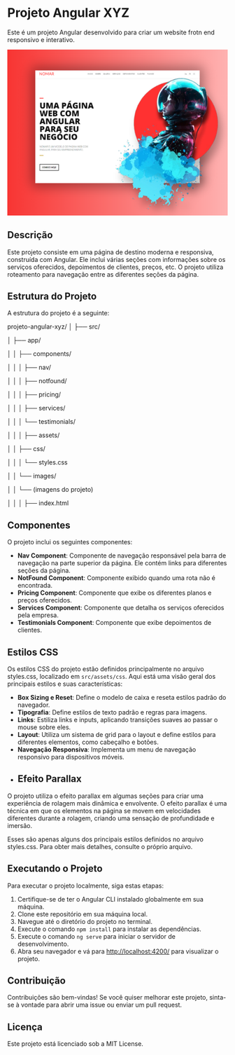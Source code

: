 # Projeto Angular XYZ

Este é um projeto Angular desenvolvido para criar um website frotn end responsivo e interativo.

![image](src/assets/images/mockup/project-1.png)


## Descrição

Este projeto consiste em uma página de destino moderna e responsiva, construída com Angular. Ele inclui várias seções com informações sobre os serviços oferecidos, depoimentos de clientes, preços, etc. O projeto utiliza roteamento para navegação entre as diferentes seções da página.

## Estrutura do Projeto

A estrutura do projeto é a seguinte: 

projeto-angular-xyz/
│
├── src/

│ ├── app/

│ │ ├── components/

│ │ │ ├── nav/


│ │ │ ├── notfound/



│ │ │ ├── pricing/



│ │ │ ├── services/


│ │ │ └── testimonials/

│ │
│ ├── assets/

│ │ ├── css/

│ │ │ └── styles.css


│ │ └── images/

│ │ └── (imagens do projeto)

│ │
│ ├── index.html


## Componentes

O projeto inclui os seguintes componentes:

- **Nav Component**: Componente de navegação responsável pela barra de navegação na parte superior da página. Ele contém links para diferentes seções da página.
- **NotFound Component**: Componente exibido quando uma rota não é encontrada.
- **Pricing Component**: Componente que exibe os diferentes planos e preços oferecidos.
- **Services Component**: Componente que detalha os serviços oferecidos pela empresa.
- **Testimonials Component**: Componente que exibe depoimentos de clientes.

## Estilos CSS

Os estilos CSS do projeto estão definidos principalmente no arquivo styles.css, localizado em `src/assets/css`. Aqui está uma visão geral dos principais estilos e suas características:

- **Box Sizing e Reset**: Define o modelo de caixa e reseta estilos padrão do navegador.
- **Tipografia**: Define estilos de texto padrão e regras para imagens.
- **Links**: Estiliza links e inputs, aplicando transições suaves ao passar o mouse sobre eles.
- **Layout**: Utiliza um sistema de grid para o layout e define estilos para diferentes elementos, como cabeçalho e botões.
- **Navegação Responsiva**: Implementa um menu de navegação responsivo para dispositivos móveis.
- ## Efeito Parallax

O projeto utiliza o efeito parallax em algumas seções para criar uma experiência de rolagem mais dinâmica e envolvente. O efeito parallax é uma técnica em que os elementos na página se movem em velocidades diferentes durante a rolagem, criando uma sensação de profundidade e imersão.


Esses são apenas alguns dos principais estilos definidos no arquivo styles.css. Para obter mais detalhes, consulte o próprio arquivo.

## Executando o Projeto

Para executar o projeto localmente, siga estas etapas:

1. Certifique-se de ter o Angular CLI instalado globalmente em sua máquina.
2. Clone este repositório em sua máquina local.
3. Navegue até o diretório do projeto no terminal.
4. Execute o comando `npm install` para instalar as dependências.
5. Execute o comando `ng serve` para iniciar o servidor de desenvolvimento.
6. Abra seu navegador e vá para [http://localhost:4200/](http://localhost:4200/) para visualizar o projeto.

## Contribuição

Contribuições são bem-vindas! Se você quiser melhorar este projeto, sinta-se à vontade para abrir uma issue ou enviar um pull request.

## Licença

Este projeto está licenciado sob a MIT License.





